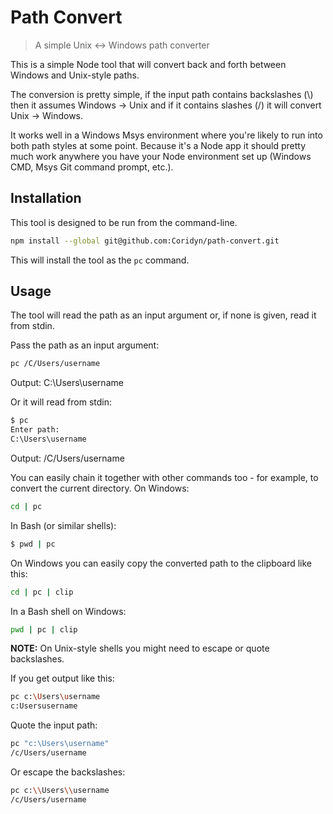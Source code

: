 # Path Convert

> A simple Unix <-> Windows path converter

This is a simple Node tool that will convert back and forth between Windows and Unix-style paths.

The conversion is pretty simple, if the input path contains backslashes (\\) then it assumes Windows -> Unix and if it contains slashes (/) it will convert Unix -> Windows.

It works well in a Windows Msys environment where you're likely to run into both path styles at some point. Because it's a Node app it should pretty much work anywhere you have your Node environment set up (Windows CMD, Msys Git command prompt, etc.).


## Installation

This tool is designed to be run from the command-line.

```bash
npm install --global git@github.com:Coridyn/path-convert.git
```

This will install the tool as the `pc` command.


## Usage

The tool will read the path as an input argument or, if none is given, read it from stdin.

Pass the path as an input argument: 

```bash
pc /C/Users/username
```
Output: C:\Users\username


Or it will read from stdin:

```bash
$ pc
Enter path:
C:\Users\username
```
Output: /C/Users/username


You can easily chain it together with other commands too - for example, to convert the current directory.
On Windows:

```bash
cd | pc
```

In Bash (or similar shells):

```bash
$ pwd | pc
```


On Windows you can easily copy the converted path to the clipboard like this:

```bash
cd | pc | clip
```

In a Bash shell on Windows:

```bash
pwd | pc | clip
```


__NOTE:__ On Unix-style shells you might need to escape or quote backslashes.

If you get output like this:
```bash
pc c:\Users\username
c:Usersusername
```

Quote the input path:
```bash
pc "c:\Users\username"
/c/Users/username
```

Or escape the backslashes:
```bash
pc c:\\Users\\username
/c/Users/username
```
